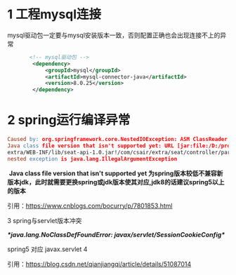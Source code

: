 # 1 工程mysql连接

mysql驱动包一定要与mysql安装版本一致，否则配置正确也会出现连接不上的异常

```xml
       <!-- mysql驱动包 -->  
        <dependency>  
            <groupId>mysql</groupId>  
            <artifactId>mysql-connector-java</artifactId>  
            <version>8.0.25</version>
        </dependency>
```



# 2 spring运行编译异常

```l
Caused by: org.springframework.core.NestedIOException: ASM ClassReader failed to parse class file - probably due to a new
Java class file version that isn't supported yet: URL [jar:file:/D:/project/extra-v20171116/extra/extra-interfaces/target/
extra/WEB-INF/lib/seat-api-1.0.jar!/com/csair/extra/seat/controller/paramswrapper/FlightChangeReqParam.class];
nested exception is java.lang.IllegalArgumentException
```

​	**Java class file version that isn't supported yet 为spring版本较低不兼容新版本jdk，此时就需要更换spring或jdk版本使其对应,jdk8的话建议spring5以上的版本**

引用：https://www.cnblogs.com/bocurry/p/7801853.html

3 spring与servlet版本冲突

***\*java.lang.NoClassDefFoundError: javax/servlet/SessionCookieConfig\**** 

spring5 对应 javax.servlet 4 

引用：https://blog.csdn.net/qianjiangqi/article/details/51087014